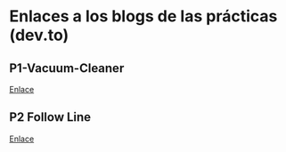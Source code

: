 # Enlaces a los blogs de las prácticas (dev.to)
## P1-Vacuum-Cleaner
[Enlace](https://dev.to/notlongas/vacuum-cleaner-4ehc)
## P2 Follow Line
[Enlace](https://dev.to/notlongas/f1-followline-hsv-filter-pid-controller-1k7b)
